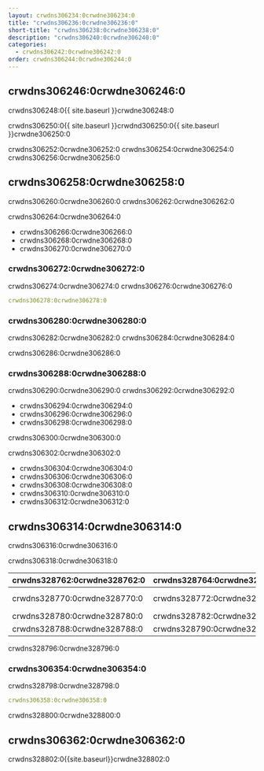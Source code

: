 ```yaml
---
layout: crwdns306234:0crwdne306234:0
title: "crwdns306236:0crwdne306236:0"
short-title: "crwdns306238:0crwdne306238:0"
description: "crwdns306240:0crwdne306240:0"
categories:
  - crwdns306242:0crwdne306242:0
order: crwdns306244:0crwdne306244:0
---
```


## crwdns306246:0crwdne306246:0

crwdns306248:0{{ site.baseurl }}crwdne306248:0

crwdns306250:0{{ site.baseurl }}crwdnd306250:0{{ site.baseurl }}crwdne306250:0

crwdns306252:0crwdne306252:0 crwdns306254:0crwdne306254:0 crwdns306256:0crwdne306256:0

## crwdns306258:0crwdne306258:0

crwdns306260:0crwdne306260:0 crwdns306262:0crwdne306262:0

crwdns306264:0crwdne306264:0

- crwdns306266:0crwdne306266:0
- crwdns306268:0crwdne306268:0
- crwdns306270:0crwdne306270:0

### crwdns306272:0crwdne306272:0

crwdns306274:0crwdne306274:0 crwdns306276:0crwdne306276:0

```yaml
crwdns306278:0crwdne306278:0
```
### crwdns306280:0crwdne306280:0

crwdns306282:0crwdne306282:0 crwdns306284:0crwdne306284:0

crwdns306286:0crwdne306286:0

### crwdns306288:0crwdne306288:0

crwdns306290:0crwdne306290:0 crwdns306292:0crwdne306292:0

- crwdns306294:0crwdne306294:0
- crwdns306296:0crwdne306296:0
- crwdns306298:0crwdne306298:0

crwdns306300:0crwdne306300:0

crwdns306302:0crwdne306302:0

- crwdns306304:0crwdne306304:0
- crwdns306306:0crwdne306306:0
- crwdns306308:0crwdne306308:0
- crwdns306310:0crwdne306310:0
- crwdns306312:0crwdne306312:0

## crwdns306314:0crwdne306314:0

crwdns306316:0crwdne306316:0

crwdns306318:0crwdne306318:0

| crwdns328762:0crwdne328762:0 | crwdns328764:0crwdne328764:0 | crwdns328766:0crwdne328766:0 | crwdns328768:0crwdne328768:0                              |
| ---------------------------- | ---------------------------- | ---------------------------- | --------------------------------------------------------- |
| crwdns328770:0crwdne328770:0 | crwdns328772:0crwdne328772:0 | crwdns328774:0crwdne328774:0 | crwdns328776:0crwdne328776:0 crwdns328778:0crwdne328778:0 |
| crwdns328780:0crwdne328780:0 | crwdns328782:0crwdne328782:0 | crwdns328784:0crwdne328784:0 | crwdns328786:0crwdne328786:0                              |
| crwdns328788:0crwdne328788:0 | crwdns328790:0crwdne328790:0 | crwdns328792:0crwdne328792:0 | crwdns328794:0crwdne328794:0                              |
crwdns328796:0crwdne328796:0

### crwdns306354:0crwdne306354:0

crwdns328798:0crwdne328798:0

```yaml
crwdns306358:0crwdne306358:0
```
crwdns328800:0crwdne328800:0

## crwdns306362:0crwdne306362:0

crwdns328802:0{{site.baseurl}}crwdne328802:0

